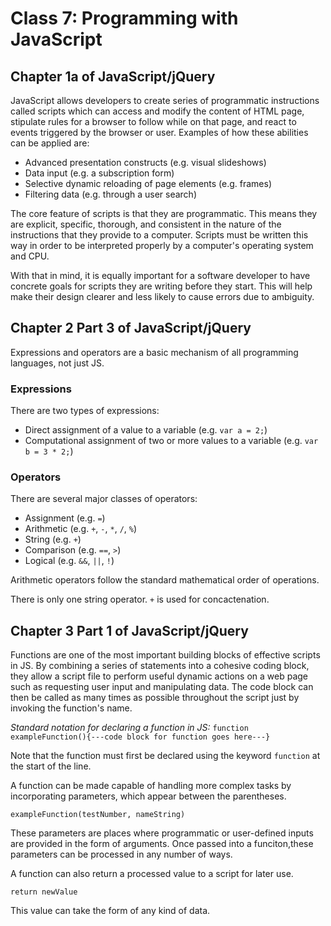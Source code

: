 # Class 7: Programming with JavaScript

## Chapter 1a of JavaScript/jQuery

JavaScript allows developers to create series of programmatic instructions called scripts which can access and modify the content of HTML page, stipulate rules for a browser to follow while on that page, and react to events triggered by the browser or user. Examples of how these abilities can be applied are:

- Advanced presentation constructs (e.g. visual slideshows)
- Data input (e.g. a subscription form)
- Selective dynamic reloading of page elements (e.g. frames)
- Filtering data (e.g. through a user search)

The core feature of scripts is that they are programmatic. This means they are explicit, specific, thorough, and consistent in the nature of the instructions that they provide to a computer. Scripts must be written this way in order to be interpreted properly by a computer's operating system and CPU.

With that in mind, it is equally important for a software developer to have concrete goals for scripts they are writing before they start. This will help make their design clearer and less likely to cause errors due to ambiguity.

## Chapter 2 Part 3 of JavaScript/jQuery

Expressions and operators are a basic mechanism of all programming languages, not just JS.

### Expressions

There are two types of expressions:

- Direct assignment of a value to a variable (e.g. `var a = 2;`)
- Computational assignment of two or more values to a variable (e.g. `var b = 3 * 2;`)

### Operators

There are several major classes of operators:

- Assignment (e.g. `=`)
- Arithmetic (e.g. `+`, `-`, `*`, `/`, `%`)
- String (e.g. `+`)
- Comparison (e.g. `==`, `>`)
- Logical (e.g. `&&`, `||`, `!`)

Arithmetic operators follow the standard mathematical order of operations.

There is only one string operator. `+` is used for concactenation.

## Chapter 3 Part 1 of JavaScript/jQuery

Functions are one of the most important building blocks of effective scripts in JS. By combining a series of statements into a cohesive coding block, they allow a script file to perform useful dynamic actions on a web page such as requesting user input and manipulating data. The code block can then be called as many times as possible throughout the script just by invoking the function's name.

_Standard notation for declaring a function in JS:_
`function exampleFunction(){---code block for function goes here---}`

Note that the function must first be declared using the keyword `function` at the start of the line.

A function can be made capable of handling more complex tasks by incorporating parameters, which appear between the parentheses.

`exampleFunction(testNumber, nameString)`

These parameters are places where programmatic or user-defined inputs are provided in the form of arguments. Once passed into a funciton,these parameters can be processed in any number of ways.

A function can also return a processed value to a script for later use.

`return newValue`

This value can take the form of any kind of data.
